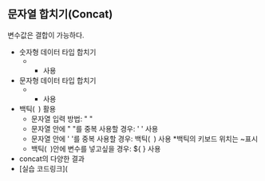 ## 문자열 합치기(Concat)  
변수값은 결합이 가능하다.
* 숫자형 데이터 타입 합치기 
  * + 사용
* 문자형 데이터 타입 합치기  
  * + 사용  
* 백틱(` `) 활용  
  * 문자열 입력 방법: " "
  * 문자열 안에 " "를 중복 사용할 경우: ' ' 사용
  * 문자열 안에 ' '를 중복 사용할 경우: 백틱(` `) 사용
    *백틱의 키보드 위치는 ~표시
  * 백틱(` `)안에 변수를 넣고싶을 경우: ${  } 사용
* concat의 다양한 결과
* [실습 코드링크](
